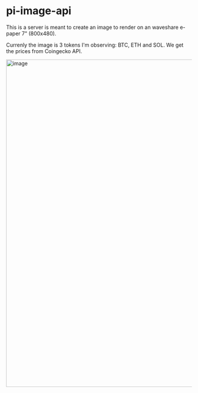 # pi-image-api

This is a server is meant to create an image to render on an waveshare e-paper 7" (800x480).

Currenly the image is 3 tokens I'm observing: BTC, ETH and SOL. We get the prices from Coingecko API.

<img width="888" alt="image" src="https://github.com/user-attachments/assets/bd57454c-e945-491d-9119-d483d54be186" />
